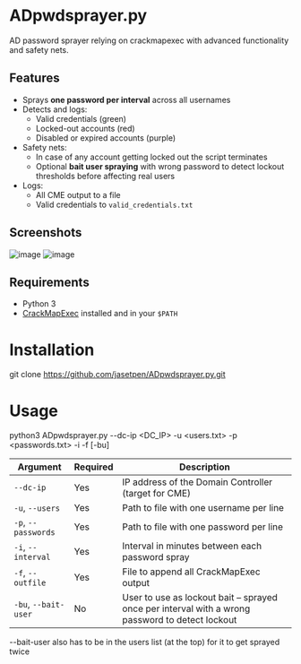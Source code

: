 # ADpwdsprayer.py
AD password sprayer relying on crackmapexec with advanced functionality and safety nets.


## Features

- Sprays **one password per interval** across all usernames
- Detects and logs:
  - Valid credentials (green)
  - Locked-out accounts (red)
  - Disabled or expired accounts (purple)
- Safety nets:
  - In case of any account getting locked out the script terminates
  - Optional **bait user spraying** with wrong password to detect lockout thresholds before affecting real users
- Logs:
  - All CME output to a file
  - Valid credentials to `valid_credentials.txt`
 
## Screenshots

![image](https://github.com/user-attachments/assets/910ae135-84b0-493a-ac77-ec00d56552ab)
![image](https://github.com/user-attachments/assets/7eb59417-4723-45a1-a86b-d8d17f45dd9e)


## Requirements

- Python 3
- [CrackMapExec](https://github.com/byt3bl33d3r/CrackMapExec) installed and in your `$PATH`


# Installation

git clone https://github.com/jasetpen/ADpwdsprayer.py.git


# Usage
python3 ADpwdsprayer.py --dc-ip <DC_IP> -u <users.txt> -p <passwords.txt> -i <interval> -f <logfile> [-bu] <bait user>

| Argument           | Required | Description                                                                                     |
|--------------------|----------|-------------------------------------------------------------------------------------------------|
| `--dc-ip`          | Yes      | IP address of the Domain Controller (target for CME)                                            |
| `-u`, `--users`    | Yes      | Path to file with one username per line                                                         |
| `-p`, `--passwords`| Yes      | Path to file with one password per line                                                         |
| `-i`, `--interval` | Yes      | Interval in minutes between each password spray                                                |
| `-f`, `--outfile`  | Yes      | File to append all CrackMapExec output                                                          |
| `-bu`, `--bait-user` | No     | User to use as lockout bait – sprayed once per interval with a wrong password to detect lockout |

--bait-user also has to be in the users list (at the top) for it to get sprayed twice
